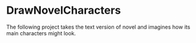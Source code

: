 # DrawNovelCharacters
The following project takes the text version of novel and imagines how its main characters might look.
